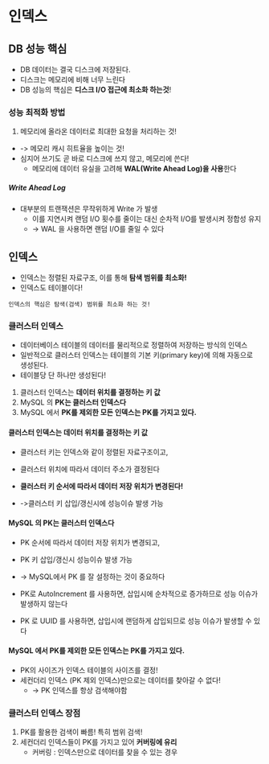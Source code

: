 # 인덱스 

## DB 성능 핵심
- DB 데이터는 결국 디스크에 저장된다.
- 디스크는 메모리에 비해 너무 느린다
-  DB 성능의 핵심은 **디스크 I/O 접근에 최소화 하는것**!

### 성능 최적화 방법
1. 메모리에 올라온 데이터로 최대한 요청을 처리하는 것!
- -> 메모리 캐시 히트율을 높이는 것!
- 심지어 쓰기도 곧 바로 디스크에 쓰지 않고, 메모리에 쓴다!
  - 메모리에 데이터 유실을 고려해 **WAL(Write Ahead Log)을 사용**한다

##### Write Ahead Log
- 대부분의 트랜잭션은 무작위하게 Write 가 발생
  - 이를 지연시켜 랜덤 I/O 횟수를 줄이는 대신 순차적 I/O를 발생시켜 정합성 유지
  - -> WAL 을 사용하면 랜덤 I/O를 줄일 수 있다

## 인덱스 
- 인덱스는 정렬된 자료구조, 이를 통해 **탐색 범위를 최소화!**
- 인덱스도 테이블이다!

`인덱스의 핵심은 탐색(검색) 범위를 최소화 하는 것!`


### 클러스터 인덱스 

- 데이터베이스 테이블의 데이터를 물리적으로 정렬하여 저장하는 방식의 인덱스
- 일반적으로 클러스터 인덱스는 테이블의 기본 키(primary key)에 의해 자동으로 생성된다.
- 테이블당 단 하나만 생성된다!

1. 클러스터 인덱스는 **데이터 위치를 결정하는 키 값**
2. MySQL 의 **PK는 클러스터 인덱스다**
3. MySQL 에서 **PK를 제외한 모든 인덱스는 PK를 가지고 있다.**


#### 클러스터 인덱스는 **데이터 위치를 결정하는 키 값**
- 클러스터 키는 인덱스와 같이 정렬된 자료구조이고, 
- 클러스터 위치에 따라서 데이터 주소가 결정된다 

- **클러스터 키 순서에 따라서 데이터 저장 위치가 변경된다!**
- ->클러스터 키 삽입/갱신시에 성능이슈 발생 가능 

#### MySQL 의 **PK는 클러스터 인덱스다**
- PK 순서에 따라서 데이터 저장 위치가 변경되고, 
- PK 키 삽입/갱신시 성능이슈 발생 가능
- -> MySQL에서 PK 를 잘 설정하는 것이 중요하다 

- PK로 AutoIncrement 를 사용하면, 삽입시에 순차적으로 증가하므로 성능 이슈가 발생하지 않는다
- PK 로 UUID 를 사용하면, 삽입시에 랜덤하게 삽입되므로 성능 이슈가 발생할 수 있다

#### MySQL 에서 **PK를 제외한 모든 인덱스는 PK를 가지고 있다.**
- PK의 사이즈가 인덱스 테이블의 사이즈를 결정!
- 세컨더리 인덱스 (PK 제외 인덱스)만으로는 데이터를 찾아갈 수 없다!
  - -> PK 인덱스를 항상 검색해야함

### 클러스터 인덱스 장점
1. PK를 활용한 검색이 빠름! 특히 범위 검색!
2. 세컨더리 인덱스들이 PK를 가지고 있어 **커버링에 유리**
   - 커버링 : 인덱스만으로 데이터를 찾을 수 있는 경우
